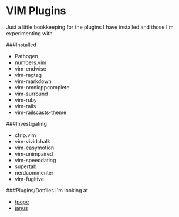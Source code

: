 VIM Plugins
===========

Just a little bookkeeping for the plugins I have installed and those I'm experimenting with.

###Installed

* Pathogen
* numbers.vim
* vim-endwise
* vim-ragtag
* vim-markdown
* vim-omnicppcomplete
* vim-surround
* vim-ruby
* vim-rails
* vim-railscasts-theme

###Investigating

* ctrlp.vim
* vim-vividchalk
* vim-easymotion
* vim-unimpaired
* vim-speeddating
* supertab
* nerdcommenter
* vim-fugitive

###Plugins/Dotfiles I'm looking at

* [tpope](https://github.com/tpope/tpope)
* [janus](https://github.com/carlhuda/janus)
